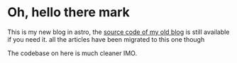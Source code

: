 # Oh, hello there mark

This is my new blog in astro, the [source code of my old blog](https://github.com/spcbfr/nextjs-blog) is still available if you need it. all the articles have been migrated to this one though

The codebase on here is much cleaner IMO.
